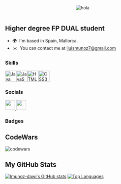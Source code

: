 <div align="center">
    <img src="" alt="hola">
</div>
<br>

## Higher degree FP DUAL student
* 🌍  I'm based in Spain, Mallorca.
* ✉️  You can contact me at [lluismunoz7@gmail.com](mailto:lluismunoz7@gmail.com)

### Skills


<p align="left">
<a href="https://www.oracle.com/java/" target="_blank" rel="noreferrer"><img src="https://raw.githubusercontent.com/danielcranney/readme-generator/main/public/icons/skills/java-colored.svg" width="36" height="36" alt="Java" /></a><a href="https://developer.mozilla.org/en-US/docs/Web/JavaScript" target="_blank" rel="noreferrer"><img src="https://raw.githubusercontent.com/danielcranney/readme-generator/main/public/icons/skills/javascript-colored.svg" width="36" height="36" alt="JavaScript" /></a><a href="https://developer.mozilla.org/en-US/docs/Glossary/HTML5" target="_blank" rel="noreferrer"><img src="https://raw.githubusercontent.com/danielcranney/readme-generator/main/public/icons/skills/html5-colored.svg" width="36" height="36" alt="HTML5" /></a><a href="https://www.w3.org/TR/CSS/#css" target="_blank" rel="noreferrer"><img src="https://raw.githubusercontent.com/danielcranney/readme-generator/main/public/icons/skills/css3-colored.svg" width="36" height="36" alt="CSS3" /></a>
</p>


### Socials

<p align="left"> <a href="https://www.github.com/lmunoz-dawi" target="_blank" rel="noreferrer"> <picture> <source media="(prefers-color-scheme: dark)" srcset="https://raw.githubusercontent.com/danielcranney/readme-generator/main/public/icons/socials/github-dark.svg" /> <source media="(prefers-color-scheme: light)" srcset="https://raw.githubusercontent.com/danielcranney/readme-generator/main/public/icons/socials/github.svg" /> <img src="https://raw.githubusercontent.com/danielcranney/readme-generator/main/public/icons/socials/github.svg" width="32" height="32" /> </picture> </a> <a href="https://www.linkedin.com/in/lluís-muñoz-barceló-b0a3a32a3/" target="_blank" rel="noreferrer"> <picture> <source media="(prefers-color-scheme: dark)" srcset="https://raw.githubusercontent.com/danielcranney/readme-generator/main/public/icons/socials/linkedin-dark.svg" /> <source media="(prefers-color-scheme: light)" srcset="https://raw.githubusercontent.com/danielcranney/readme-generator/main/public/icons/socials/linkedin.svg" /> <img src="https://raw.githubusercontent.com/danielcranney/readme-generator/main/public/icons/socials/linkedin.svg" width="32" height="32" /> </picture> </a></p>

### Badges

## CodeWars
<img src="https://www.codewars.com/users/lmunoz-dawi/badges/large" alt="codewars">

## <b>My GitHub Stats</b>

<a href="http://www.github.com/lmunoz-dawi"><img src="https://github-readme-stats.vercel.app/api?username=lmunoz-dawi&show_icons=true&hide=&count_private=true&title_color=facc15&text_color=ffffff&icon_color=ec4899&bg_color=1e3a8a&hide_border=true&show_icons=true" alt="lmunoz-dawi's GitHub stats" /></a> <a href="https://github.com/lmunoz-dawi" align="left"><img src="https://github-readme-stats.vercel.app/api/top-langs/?username=lmunoz-dawi&langs_count=10&title_color=facc15&text_color=ffffff&icon_color=ec4899&bg_color=1e3a8a&hide_border=true&locale=en&custom_title=Top%20%Languages" alt="Top Languages" /></a>
